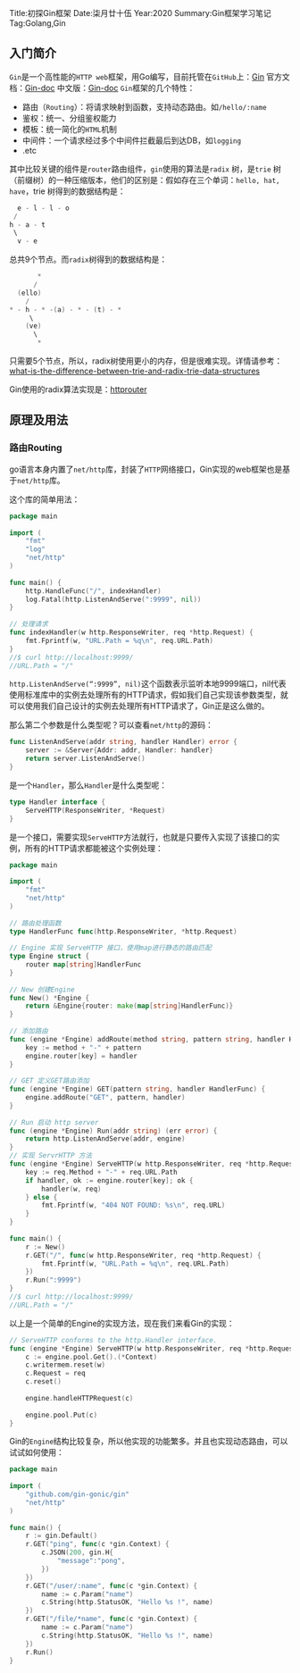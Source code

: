 Title:初探Gin框架
Date:柒月廿十伍
Year:2020
Summary:Gin框架学习笔记
Tag:Golang,Gin


入门简介
--------
`Gin`是一个高性能的`HTTP web`框架，用Go编写，目前托管在`GitHub`上：[Gin](https://github.com/gin-gonic/gin)
官方文档：[Gin-doc](https://gin-gonic.com/docs/)
中文版：[Gin-doc](https://learnku.com/docs/gin-gonic/2019/go-gin-document/6149)
`Gin`框架的几个特性：
- 路由（`Routing`）：将请求映射到函数，支持动态路由。如`/hello/:name`
- 鉴权：统一、分组鉴权能力
- 模板：统一简化的`HTML`机制
- 中间件：一个请求经过多个中间件拦截最后到达DB，如`logging`
- .etc

其中比较关键的组件是`router`路由组件，`gin`使用的算法是`radix` 树，是`trie` 树（前缀树）的一种压缩版本，他们的区别是：假如存在三个单词：`hello, hat, have`，trie 树得到的数据结构是：
```go
  e - l - l - o
 /
h - a - t
 \
  v - e
```
总共9个节点。而`radix`树得到的数据结构是：
```go
       *
      /
  (ello)
    /
* - h - * -(a) - * - (t) - *
     \
    (ve)
      \
       *
```
只需要5个节点，所以，radix树使用更小的内存，但是很难实现。详情请参考：[what-is-the-difference-between-trie-and-radix-trie-data-structures](https://stackoverflow.com/questions/14708134/what-is-the-difference-between-trie-and-radix-trie-data-structures)

Gin使用的radix算法实现是：[httprouter](https://github.com/julienschmidt/httprouter)


原理及用法
---------

### 路由Routing

go语言本身内置了`net/http`库，封装了`HTTP`网络接口，Gin实现的web框架也是基于`net/http`库。

这个库的简单用法：

```go
package main
 
import (
    "fmt"
    "log"
    "net/http"
)
 
func main() {
    http.HandleFunc("/", indexHandler)
    log.Fatal(http.ListenAndServe(":9999", nil))
}
 
// 处理请求
func indexHandler(w http.ResponseWriter, req *http.Request) {
    fmt.Fprintf(w, "URL.Path = %q\n", req.URL.Path)
}
//$ curl http://localhost:9999/
//URL.Path = "/"
```
`http.ListenAndServe(“:9999”, nil)`这个函数表示监听本地9999端口，nil代表使用标准库中的实例去处理所有的HTTP请求，假如我们自己实现该参数类型，就可以使用我们自己设计的实例去处理所有HTTP请求了，Gin正是这么做的。

那么第二个参数是什么类型呢？可以查看`net/http`的源码：
```go
func ListenAndServe(addr string, handler Handler) error {
    server := &Server{Addr: addr, Handler: handler}
    return server.ListenAndServe()
}
```
是一个`Handler`，那么`Handler`是什么类型呢：
```go
type Handler interface {
    ServeHTTP(ResponseWriter, *Request)
}
```
是一个接口，需要实现`ServeHTTP`方法就行，也就是只要传入实现了该接口的实例，所有的HTTP请求都能被这个实例处理：
```go
package main
 
import (
    "fmt"
    "net/http"
)
 
// 路由处理函数
type HandlerFunc func(http.ResponseWriter, *http.Request)
 
// Engine 实现 ServeHTTP 接口，使用map进行静态的路由匹配
type Engine struct {
    router map[string]HandlerFunc
}
 
// New 创建Engine
func New() *Engine {
    return &Engine{router: make(map[string]HandlerFunc)}
}
 
// 添加路由
func (engine *Engine) addRoute(method string, pattern string, handler HandlerFunc) {
    key := method + "-" + pattern
    engine.router[key] = handler
}
 
// GET 定义GET路由添加
func (engine *Engine) GET(pattern string, handler HandlerFunc) {
    engine.addRoute("GET", pattern, handler)
}
 
// Run 启动 http server
func (engine *Engine) Run(addr string) (err error) {
    return http.ListenAndServe(addr, engine)
}
// 实现 ServrHTTP 方法
func (engine *Engine) ServeHTTP(w http.ResponseWriter, req *http.Request) {
    key := req.Method + "-" + req.URL.Path
    if handler, ok := engine.router[key]; ok {
        handler(w, req)
    } else {
        fmt.Fprintf(w, "404 NOT FOUND: %s\n", req.URL)
    }
}
 
func main() {
    r := New()
    r.GET("/", func(w http.ResponseWriter, req *http.Request) {
        fmt.Fprintf(w, "URL.Path = %q\n", req.URL.Path)
    })
    r.Run(":9999")
}
//$ curl http://localhost:9999/
//URL.Path = "/"
```
以上是一个简单的Engine的实现方法，现在我们来看Gin的实现：
```go
// ServeHTTP conforms to the http.Handler interface.
func (engine *Engine) ServeHTTP(w http.ResponseWriter, req *http.Request) {
    c := engine.pool.Get().(*Context)
    c.writermem.reset(w)
    c.Request = req
    c.reset()
 
    engine.handleHTTPRequest(c)
 
    engine.pool.Put(c)
}
```


Gin的`Engine`结构比较复杂，所以他实现的功能繁多。并且也实现动态路由，可以试试如何使用：

```go
package main
 
import (
    "github.com/gin-gonic/gin"
    "net/http"
)
 
func main() {
    r := gin.Default()
    r.GET("ping", func(c *gin.Context) {
        c.JSON(200, gin.H{
            "message":"pong",
        })
    })
    r.GET("/user/:name", func(c *gin.Context) {
        name := c.Param("name")
        c.String(http.StatusOK, "Hello %s !", name)
    })
    r.GET("/file/*name", func(c *gin.Context) {
        name := c.Param("name")
        c.String(http.StatusOK, "Hello %s !", name)
    })
    r.Run()
}
```


